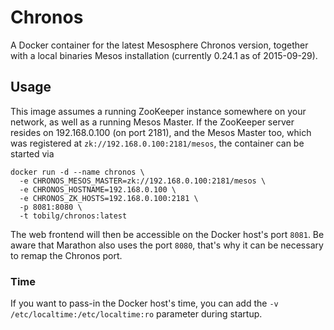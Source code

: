 # Chronos
A Docker container for the latest Mesosphere Chronos version, together with a local binaries Mesos installation (currently 0.24.1 as of 2015-09-29).

## Usage
This image assumes a running ZooKeeper instance somewhere on your network, as well as a running Mesos Master. If the ZooKeeper server resides on 192.168.0.100 (on port 2181), 
and the Mesos Master too, which was registered at `zk://192.168.0.100:2181/mesos`, the container can be started via

    docker run -d --name chronos \
      -e CHRONOS_MESOS_MASTER=zk://192.168.0.100:2181/mesos \
      -e CHRONOS_HOSTNAME=192.168.0.100 \
      -e CHRONOS_ZK_HOSTS=192.168.0.100:2181 \
      -p 8081:8080 \
      -t tobilg/chronos:latest

The web frontend will then be accessible on the Docker host's port `8081`. Be aware that Marathon also uses the port `8080`, that's why it can be necessary to remap the Chronos port.

### Time
If you want to pass-in the Docker host's time, you can add the `-v /etc/localtime:/etc/localtime:ro` parameter during startup.